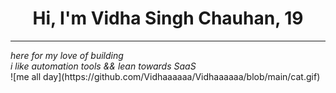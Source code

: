 <center><h1>Hi, I'm Vidha Singh Chauhan, 19</h1></center>
<hr />
<em>here for my love of building</em> <br/>
<em>i like automation tools && lean towards SaaS</em> <br/>
![me all day](https://github.com/Vidhaaaaaa/Vidhaaaaaa/blob/main/cat.gif)

